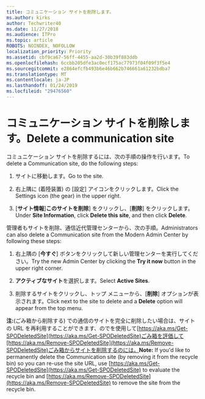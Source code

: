 ```yaml
---
title: コミュニケーション サイトを削除します。
ms.author: kirks
author: Techwriter40
ms.date: 11/27/2018
ms.audience: ITPro
ms.topic: article
ROBOTS: NOINDEX, NOFOLLOW
localization_priority: Priority
ms.assetid: cbf9ca67-56ff-4455-aa2d-30b39f883ddb
ms.openlocfilehash: 6ccbb205dfe3ac0ecf175ac77973f04f09f3f5e4
ms.sourcegitcommit: e2864efcfb493b6e46b662b746661a61232bdba7
ms.translationtype: MT
ms.contentlocale: ja-JP
ms.lasthandoff: 01/24/2019
ms.locfileid: "29476560"
---
```

# <a name="delete-a-communication-site"></a><span data-ttu-id="af7fb-102">コミュニケーション サイトを削除します。</span><span class="sxs-lookup"><span data-stu-id="af7fb-102">Delete a communication site</span></span>

<span data-ttu-id="af7fb-103">コミュニケーション サイトを削除するには、次の手順の操作を行います。</span><span class="sxs-lookup"><span data-stu-id="af7fb-103">To delete a Communication site, do the following steps:</span></span> 
  
1. <span data-ttu-id="af7fb-104">サイトに移動します。</span><span class="sxs-lookup"><span data-stu-id="af7fb-104">Go to the site.</span></span> 
  
2. <span data-ttu-id="af7fb-105">右上隅に (着陸装置) の [設定] アイコンをクリックします。</span><span class="sxs-lookup"><span data-stu-id="af7fb-105">Click the Settings icon (the gear) in the upper right.</span></span> 
  
3. <span data-ttu-id="af7fb-106">[**サイト情報**]**このサイトを削除**] をクリックし、[**削除**] をクリックします。</span><span class="sxs-lookup"><span data-stu-id="af7fb-106">Under **Site Information**, click **Delete this site**, and then click **Delete**.</span></span> 
  
<span data-ttu-id="af7fb-107">管理者もサイトを削除、通信近代管理センターから、次の手順。</span><span class="sxs-lookup"><span data-stu-id="af7fb-107">Administrators can also delete a Communication site from the Modern Admin Center by following these steps:</span></span> 
  
1. <span data-ttu-id="af7fb-108">右上隅の [**今すぐ**] ボタンをクリックして新しい管理センターを実行してください。</span><span class="sxs-lookup"><span data-stu-id="af7fb-108">Try the new Admin Center by clicking the **Try it now** button in the upper right corner.</span></span> 
  
2. <span data-ttu-id="af7fb-109">**アクティブなサイト**を選択します。</span><span class="sxs-lookup"><span data-stu-id="af7fb-109">Select **Active Sites**.</span></span> 
  
3. <span data-ttu-id="af7fb-110">削除するサイトをクリックし、トップ メニューから、[**削除**] オプションが表示されます。</span><span class="sxs-lookup"><span data-stu-id="af7fb-110">Click next to the site to delete and a **Delete** option will appear from the top menu.</span></span> 
  
 <span data-ttu-id="af7fb-111">**注:**(ごみ箱から削除する) での通信のサイトを完全に削除したい場合は、サイトの URL を再利用することができます、のでを使用して[https://aka.ms/Get-SPODeletedSite](https://aka.ms/Get-SPODeletedSite)ごみ箱を評価して[https://aka.ms/Remove-SPODeletedSite](https://aka.ms/Remove-SPODeletedSite)ごみ箱からサイトを削除するのには。</span><span class="sxs-lookup"><span data-stu-id="af7fb-111">**Note:** If you'd like to permanently delete the Communication site (by removing it from the recycle bin) so you can re-use the site URL, use [https://aka.ms/Get-SPODeletedSite](https://aka.ms/Get-SPODeletedSite) to evaluate the recycle bin and [https://aka.ms/Remove-SPODeletedSite](https://aka.ms/Remove-SPODeletedSite) to remove the site from the recycle bin.</span></span> 
  

